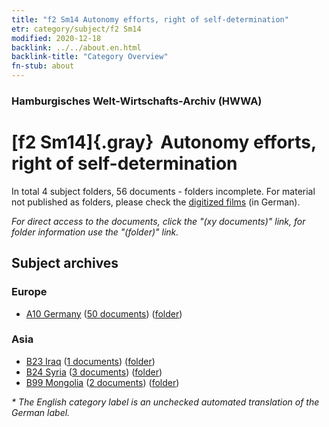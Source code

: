 ```yaml
---
title: "f2 Sm14 Autonomy efforts, right of self-determination"
etr: category/subject/f2 Sm14
modified: 2020-12-18
backlink: ../../about.en.html
backlink-title: "Category Overview"
fn-stub: about
---
```


### Hamburgisches Welt-Wirtschafts-Archiv (HWWA)
# [f2 Sm14]{.gray}&#8201; Autonomy efforts, right of self-determination&#160; 





In total 4 subject folders, 56 documents - folders incomplete.
For material not published as folders, please check the [digitized films](/film/h1_sh) (in German).

_For direct access to the documents, click the "(xy documents)" link, for folder information use the "(folder)" link._

## Subject archives



### Europe

- [A10 Germany](../../../geo/about.en.html#A10) (<a href="https://dfg-viewer.de/show/?tx_dlf[id]=https://pm20.zbw.eu/mets/sh/1261xx/126128/1636xx/163692/public.mets.en.xml" target="_blank">50 documents</a>) ([folder](http://purl.org/pressemappe20/folder/sh/126128,163692))

### Asia

- [B23 Iraq](../../../geo/about.en.html#B23) (<a href="https://dfg-viewer.de/show/?tx_dlf[id]=https://pm20.zbw.eu/mets/sh/1411xx/141113/1636xx/163692/public.mets.en.xml" target="_blank">1 documents</a>) ([folder](http://purl.org/pressemappe20/folder/sh/141113,163692))
- [B24 Syria](../../../geo/about.en.html#B24) (<a href="https://dfg-viewer.de/show/?tx_dlf[id]=https://pm20.zbw.eu/mets/sh/1411xx/141114/1636xx/163692/public.mets.en.xml" target="_blank">3 documents</a>) ([folder](http://purl.org/pressemappe20/folder/sh/141114,163692))
- [B99 Mongolia](../../../geo/about.en.html#B99) (<a href="https://dfg-viewer.de/show/?tx_dlf[id]=https://pm20.zbw.eu/mets/sh/1412xx/141261/1636xx/163692/public.mets.en.xml" target="_blank">2 documents</a>) ([folder](http://purl.org/pressemappe20/folder/sh/141261,163692))


_* The English category label is an unchecked automated translation of the German label._

